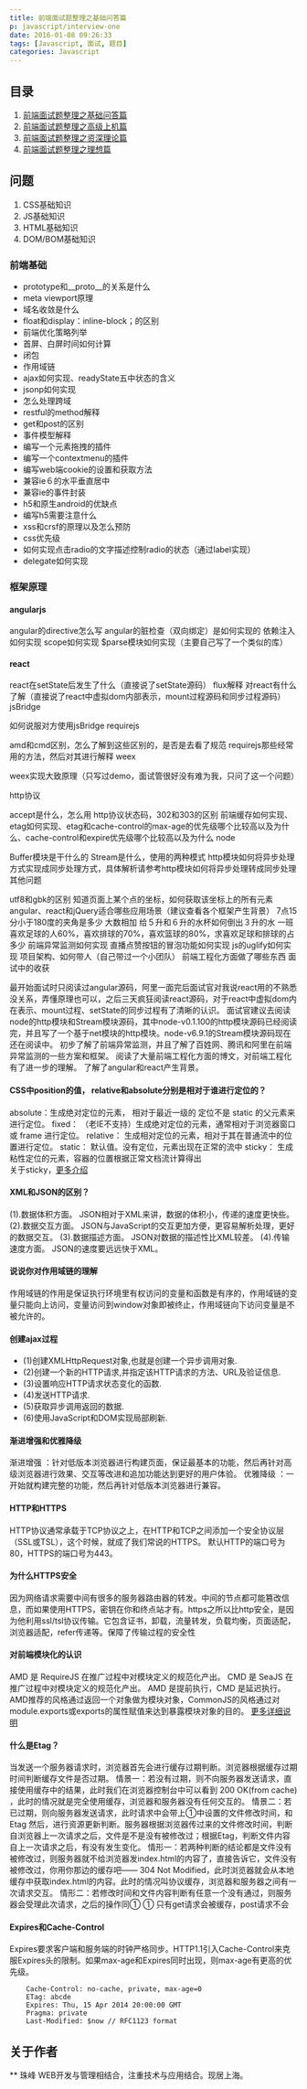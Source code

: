 ```yaml
---
title: 前端面试题整理之基础问答篇
p: javascript/interview-one
date: 2016-01-08 09:26:33
tags: [Javascript, 面试, 题目]
categories: Javascript
---
```


## 目录

1. [前端面试题整理之基础问答篇](/2016/01/08/javascript/interview-one/)
2. [前端面试题整理之高级上机篇](/2017/01/08/javascript/interview-two/)
3. [前端面试题整理之资深理论篇](/2018/01/08/javascript/interview-three/)
4. [前端面试题整理之理想篇](/2018/01/08/javascript/interview-four/)

<!--more-->

## 问题

1. CSS基础知识
2. JS基础知识
3. HTML基础知识
4. DOM/BOM基础知识


### 前端基础

+ prototype和__proto__的关系是什么
+ meta viewport原理
+ 域名收敛是什么
+ float和display：inline-block；的区别
+ 前端优化策略列举
+ 首屏、白屏时间如何计算
+ 闭包
+ 作用域链
+ ajax如何实现、readyState五中状态的含义
+ jsonp如何实现
+ 怎么处理跨域
+ restful的method解释
+ get和post的区别
+ 事件模型解释
+ 编写一个元素拖拽的插件
+ 编写一个contextmenu的插件
+ 编写web端cookie的设置和获取方法
+ 兼容ie６的水平垂直居中
+ 兼容ie的事件封装
+ h5和原生android的优缺点
+ 编写h5需要注意什么
+ xss和crsf的原理以及怎么预防
+ css优先级
+ 如何实现点击radio的文字描述控制radio的状态（通过label实现）
+ delegate如何实现



### 框架原理

#### angularjs

angular的directive怎么写
angular的脏检查（双向绑定）是如何实现的
依赖注入如何实现
scope如何实现
$parse模块如何实现（主要自己写了一个类似的库）

#### react

react在setState后发生了什么（直接说了setState源码）
flux解释
对react有什么了解（直接说了react中虚拟dom内部表示，mount过程源码和同步过程源码）
jsBridge

如何说服对方使用jsBridge
requirejs

amd和cmd区别，怎么了解到这些区别的，是否是去看了规范
requirejs那些经常用的方法，然后对其进行解释
weex

weex实现大致原理（只写过demo，面试管很好没有难为我，只问了这一个问题）

http协议

accept是什么，怎么用
http协议状态码，302和303的区别
前端缓存如何实现、etag如何实现、etag和cache-control的max-age的优先级哪个比较高以及为什么、cache-control和expire优先级哪个比较高以及为什么
node

Buffer模块是干什么的
Stream是什么，使用的两种模式
http模块如何将异步处理方式实现成同步处理方式，具体解析请参考http模块如何将异步处理转成同步处理
其他问题

utf8和gbk的区别
知道页面上某个点的坐标，如何获取该坐标上的所有元素
angular、react和jQuery适合哪些应用场景（建议查看各个框架产生背景）
7点15分小于180度的夹角是多少
大数相加
给５升和６升的水杯如何倒出３升的水
一班喜欢足球的人60%，喜欢排球的70%，喜欢篮球的80%，求喜欢足球和排球的占多少
前端异常监测如何实现
直播点赞按钮的冒泡功能如何实现
js的uglify如何实现
项目架构、如何带人（自己带过一个小团队）
前端工程化方面做了哪些东西
面试中的收获

最开始面试时只阅读过angular源码，阿里一面完后面试官对我说react用的不熟悉没关系，弄懂原理也可以，之后三天疯狂阅读react源码，对于react中虚拟dom内在表示、mount过程、setState的同步过程有了清晰的认识。
面试官建议去阅读node的http模块和Stream模块源码，其中node-v0.1.100的http模块源码已经阅读完，并且写了一个基于net模块的http模块。node-v6.9.1的Stream模块源码现在还在阅读中。
初步了解了前端异常监测，并且了解了百姓网、腾讯和阿里在前端异常监测的一些方案和框架。
阅读了大量前端工程化方面的博文，对前端工程化有了进一步的理解。
了解了angular和react产生背景。



#### CSS中position的值， relative和absolute分别是相对于谁进行定位的？
absolute：生成绝对定位的元素， 相对于最近一级的 定位不是 static 的父元素来进行定位。
fixed： （老IE不支持）生成绝对定位的元素，通常相对于浏览器窗口或 frame 进行定位。
relative： 生成相对定位的元素，相对于其在普通流中的位置进行定位。
static： 默认值。没有定位，元素出现在正常的流中
sticky： 生成粘性定位的元素，容器的位置根据正常文档流计算得出  
关于sticky，[更多介绍](/2016/01/01/css/position-sticky/)

#### XML和JSON的区别？
(1).数据体积方面。
    JSON相对于XML来讲，数据的体积小，传递的速度更快些。
(2).数据交互方面。
    JSON与JavaScript的交互更加方便，更容易解析处理，更好的数据交互。
(3).数据描述方面。
    JSON对数据的描述性比XML较差。
(4).传输速度方面。
    JSON的速度要远远快于XML。

#### 说说你对作用域链的理解
作用域链的作用是保证执行环境里有权访问的变量和函数是有序的，作用域链的变量只能向上访问，变量访问到window对象即被终止，作用域链向下访问变量是不被允许的。

#### 创建ajax过程
+ (1)创建XMLHttpRequest对象,也就是创建一个异步调用对象.
+ (2)创建一个新的HTTP请求,并指定该HTTP请求的方法、URL及验证信息.
+ (3)设置响应HTTP请求状态变化的函数.
+ (4)发送HTTP请求.
+ (5)获取异步调用返回的数据.
+ (6)使用JavaScript和DOM实现局部刷新.


#### 渐进增强和优雅降级
渐进增强 ：针对低版本浏览器进行构建页面，保证最基本的功能，然后再针对高级浏览器进行效果、交互等改进和追加功能达到更好的用户体验。
优雅降级 ：一开始就构建完整的功能，然后再针对低版本浏览器进行兼容。


#### HTTP和HTTPS
HTTP协议通常承载于TCP协议之上，在HTTP和TCP之间添加一个安全协议层（SSL或TSL），这个时候，就成了我们常说的HTTPS。
默认HTTP的端口号为80，HTTPS的端口号为443。

#### 为什么HTTPS安全
因为网络请求需要中间有很多的服务器路由器的转发。中间的节点都可能篡改信息，而如果使用HTTPS，密钥在你和终点站才有。https之所以比http安全，是因为他利用ssl/tsl协议传输。它包含证书，卸载，流量转发，负载均衡，页面适配，浏览器适配，refer传递等。保障了传输过程的安全性

#### 对前端模块化的认识 
AMD 是 RequireJS 在推广过程中对模块定义的规范化产出。
CMD 是 SeaJS 在推广过程中对模块定义的规范化产出。
AMD 是提前执行，CMD 是延迟执行。
AMD推荐的风格通过返回一个对象做为模块对象，CommonJS的风格通过对module.exports或exports的属性赋值来达到暴露模块对象的目的。
[更多详细说明](/2015/01/01/javascript/modules-one/)

#### 什么是Etag？
当发送一个服务器请求时，浏览器首先会进行缓存过期判断。浏览器根据缓存过期时间判断缓存文件是否过期。
情景一：若没有过期，则不向服务器发送请求，直接使用缓存中的结果，此时我们在浏览器控制台中可以看到 200 OK(from cache) ，此时的情况就是完全使用缓存，浏览器和服务器没有任何交互的。
情景二：若已过期，则向服务器发送请求，此时请求中会带上①中设置的文件修改时间，和Etag
然后，进行资源更新判断。服务器根据浏览器传过来的文件修改时间，判断自浏览器上一次请求之后，文件是不是没有被修改过；根据Etag，判断文件内容自上一次请求之后，有没有发生变化。
情形一：若两种判断的结论都是文件没有被修改过，则服务器就不给浏览器发index.html的内容了，直接告诉它，文件没有被修改过，你用你那边的缓存吧—— 304 Not Modified，此时浏览器就会从本地缓存中获取index.html的内容。此时的情况叫协议缓存，浏览器和服务器之间有一次请求交互。
情形二：若修改时间和文件内容判断有任意一个没有通过，则服务器会受理此次请求，之后的操作同①
① 只有get请求会被缓存，post请求不会


#### Expires和Cache-Control
Expires要求客户端和服务端的时钟严格同步。HTTP1.1引入Cache-Control来克服Expires头的限制。如果max-age和Expires同时出现，则max-age有更高的优先级。

``` JS
    Cache-Control: no-cache, private, max-age=0
    ETag: abcde
    Expires: Thu, 15 Apr 2014 20:00:00 GMT
    Pragma: private
    Last-Modified: $now // RFC1123 format
```


## 关于作者
** 珠峰
WEB开发与管理相结合，注重技术与应用结合。现居上海。 
